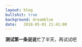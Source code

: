 ```yaml
---
layout: blog
bullshit: true
background: dreamblue
date:   2018-05-01 21:41:00
---
```


**测试第一条说说**忙了半天，再试试吧
